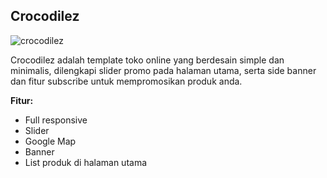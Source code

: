 Crocodilez
------------

![crocodilez](https://s3-ap-southeast-1.amazonaws.com/cdn2.jarvis-store.com/img/themes/crocodilez/crocodilez-preview.jpg)

Crocodilez adalah template toko online yang berdesain simple dan minimalis, dilengkapi slider promo pada halaman utama, serta side banner dan fitur subscribe untuk mempromosikan produk anda.

**Fitur:**
 - Full responsive 
 - Slider 
 - Google Map 
 - Banner
 - List produk di halaman utama
